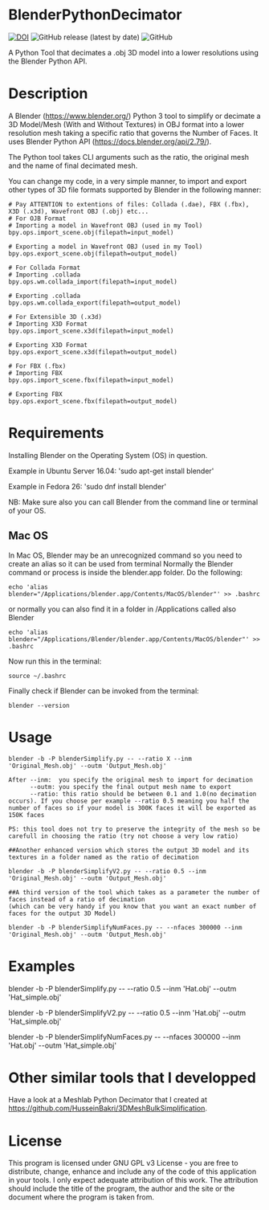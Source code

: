 # BlenderPythonDecimator
[![DOI](https://zenodo.org/badge/DOI/10.5281/zenodo.3476899.svg)](https://doi.org/10.5281/zenodo.3476899) ![GitHub release (latest by date)](https://img.shields.io/github/v/release/HusseinBakri/BlenderPythonDecimator) ![GitHub](https://img.shields.io/github/license/HusseinBakri/BlenderPythonDecimator)

A Python Tool that decimates a .obj 3D model into a lower resolutions using the Blender Python API.

# Description
A Blender (https://www.blender.org/) Python 3 tool to simplify or decimate a 3D Model/Mesh  (With and Without Textures) in OBJ format into a lower resolution mesh taking a specific ratio that governs the Number of Faces. It uses Blender Python API (https://docs.blender.org/api/2.79/). 

The Python tool takes CLI arguments such as the ratio, the original mesh and the name of final decimated mesh.

You can change my code, in a very simple manner, to import and export other types of 3D file formats supported by Blender in the following manner:

```
# Pay ATTENTION to extentions of files: Collada (.dae), FBX (.fbx), X3D (.x3d), Wavefront OBJ (.obj) etc...
# For OJB Format
# Importing a model in Wavefront OBJ (used in my Tool)
bpy.ops.import_scene.obj(filepath=input_model)

# Exporting a model in Wavefront OBJ (used in my Tool)
bpy.ops.export_scene.obj(filepath=output_model)

# For Collada Format
# Importing .collada 
bpy.ops.wm.collada_import(filepath=input_model)

# Exporting .collada 
bpy.ops.wm.collada_export(filepath=output_model)

# For Extensible 3D (.x3d)
# Importing X3D Format
bpy.ops.import_scene.x3d(filepath=input_model)

# Exporting X3D Format
bpy.ops.export_scene.x3d(filepath=output_model)

# For FBX (.fbx)
# Importing FBX
bpy.ops.import_scene.fbx(filepath=input_model)

# Exporting FBX
bpy.ops.export_scene.fbx(filepath=output_model)
```


# Requirements
Installing Blender on the Operating System (OS) in question.

Example in Ubuntu Server 16.04: 'sudo apt-get install blender'

Example in Fedora 26: 'sudo dnf install blender'

NB: Make sure also you can call Blender from the command line or terminal of your OS.

## Mac OS
In Mac OS, Blender may be an unrecognized command so you need to create an alias so it can be used from terminal
Normally the Blender command or process is inside the blender.app folder. Do the following:
```
echo 'alias blender="/Applications/blender.app/Contents/MacOS/blender"' >> .bashrc
```
or normally you can also find it in a folder in /Applications called also Blender
```
echo 'alias blender="/Applications/Blender/blender.app/Contents/MacOS/blender"' >> .bashrc

```

Now run this in the terminal:
```
source ~/.bashrc
```
Finally check if Blender can be invoked from the terminal:
```
blender --version
```

# Usage  

```
blender -b -P blenderSimplify.py -- --ratio X --inm 'Original_Mesh.obj' --outm 'Output_Mesh.obj'

After --inm:  you specify the original mesh to import for decimation
      --outm: you specify the final output mesh name to export
      --ratio: this ratio should be between 0.1 and 1.0(no decimation occurs). If you choose per example --ratio 0.5 meaning you half the number of faces so if your model is 300K faces it will be exported as 150K faces
      
PS: this tool does not try to preserve the integrity of the mesh so be carefull in choosing the ratio (try not choose a very low ratio)

##Another enhanced version which stores the output 3D model and its textures in a folder named as the ratio of decimation

blender -b -P blenderSimplifyV2.py -- --ratio 0.5 --inm 'Original_Mesh.obj' --outm 'Output_Mesh.obj'

##A third version of the tool which takes as a parameter the number of faces instead of a ratio of decimation 
(which can be very handy if you know that you want an exact number of faces for the output 3D Model)

blender -b -P blenderSimplifyNumFaces.py -- --nfaces 300000 --inm 'Original_Mesh.obj' --outm 'Output_Mesh.obj'

```

# Examples 
blender -b -P blenderSimplify.py -- --ratio 0.5 --inm 'Hat.obj' --outm 'Hat_simple.obj'

blender -b -P blenderSimplifyV2.py -- --ratio 0.5 --inm 'Hat.obj' --outm 'Hat_simple.obj'

blender -b -P blenderSimplifyNumFaces.py -- --nfaces 300000 --inm 'Hat.obj' --outm 'Hat_simple.obj'


# Other similar tools that I developped
Have a look at a Meshlab Python Decimator that I created at https://github.com/HusseinBakri/3DMeshBulkSimplification.

# License
This program is licensed under GNU GPL v3 License - you are free to distribute, change, enhance and include any of the code of this application in your tools. I only expect adequate attribution of this work. The attribution should include the title of the program, the author and the site or the document where the program is taken from.

